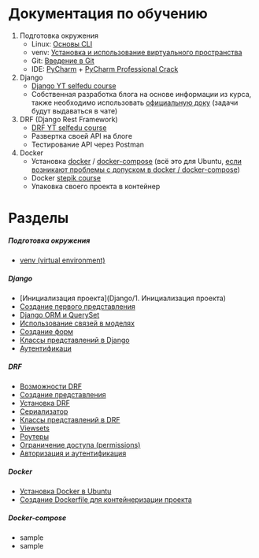 # Документация по обучению

1. Подготовка окружения 
	- Linux: [Основы CLI](https://ru.hexlet.io/courses/cli-basics)
	- venv: [Установка и использование виртуального пространства](https://github.com/dragunov-m/Django-Progress/blob/master/docs/1.%20%D0%9E%D1%81%D0%BD%D0%BE%D0%B2%D1%8B%20%D0%B4%D0%BB%D1%8F%20%D0%BD%D0%B0%D1%87%D0%B0%D0%BB%D0%B0%20%D1%80%D0%B0%D0%B1%D0%BE%D1%82%D1%8B%20%D1%81%20%D0%BF%D1%80%D0%BE%D0%B5%D0%BA%D1%82%D0%BE%D0%BC.md)
	- Git: [Введение в Git](https://ru.hexlet.io/courses/intro_to_git)
	- IDE: [PyCharm](https://www.jetbrains.com/pycharm/) + [PyCharm Professional Crack](https://blog.llinh9ra.ru/%D1%81%D0%BE%D1%84%D1%82/%D0%B0%D0%BA%D1%82%D0%B8%D0%B2%D0%B0%D1%86%D0%B8%D1%8F-phpstorm-webstorm-intellij-idea-%D0%B8-%D0%B4%D1%80%D1%83%D0%B3%D0%B8%D0%B5-%D0%BF%D1%80%D0%BE%D0%B4%D1%83%D0%BA%D1%82%D1%8B-jetbrains-%D0%B2/)
2. Django
	- [Django YT selfedu course](https://www.youtube.com/playlist?list=PLA0M1Bcd0w8xO_39zZll2u1lz_Q-Mwn1F) 
	- Собственная разработка блога на основе информации из курса, также необходимо использовать [официальную доку](https://docs.djangoproject.com/en/4.2/) (задачи будут выдаваться в чате)
3. DRF (Django Rest Framework)
	- [DRF YT selfedu course](https://www.youtube.com/playlist?list=PLA0M1Bcd0w8xZA3Kl1fYmOH_MfLpiYMRs)
	- Развертка своей API на блоге
	- Тестирование API через Postman
4. Docker
	- Установка [docker](https://docs.docker.com/engine/install/ubuntu/) / [docker-compose](https://docs.docker.com/compose/install/standalone/) (всё это для Ubuntu, [если возникают проблемы с допуском в docker / docker-compose](https://docs.docker.com/engine/install/linux-postinstall/))
	- Docker [stepik course](https://stepik.org/course/74010)
	- Упаковка своего проекта в контейнер

# Разделы

##### Подготовка окружения
- [venv (virtual environment)](Init/venv.md)

##### Django
- [Инициализация проекта](Django/1. Инициализация проекта)
- [Создание первого представления]()
- [Django ORM и QuerySet]()
- [Использование связей в моделях]()
- [Создание форм]()
- [Классы представлений в Django]()
- [Аутентификаци]()

##### DRF
- [Возможности DRF]()
- [Создание представления]()
- [Установка DRF]()
- [Сериализатор]()
- [Классы представлений в DRF]()
- [Viewsets]()
- [Роутеры]()
- [Ограничение доступа (permissions)]()
- [Авторизация и аутентификация]()

##### Docker
- [Установка Docker в Ubuntu]()
- [Создание Dockerfile для контейнеризации проекта]()

##### Docker-compose
- sample
- sample
